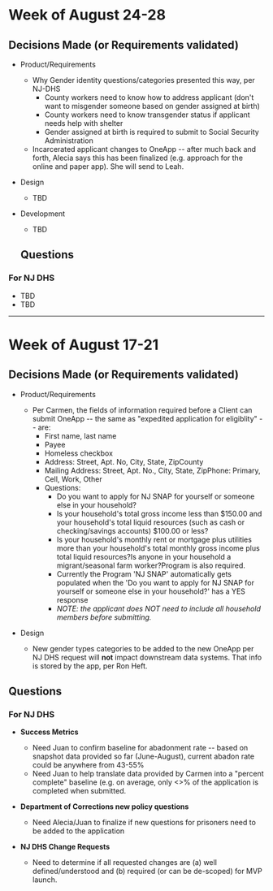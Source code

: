 # Week of August 24-28

## Decisions Made (or Requirements validated)
- Product/Requirements
  - Why Gender identity questions/categories presented this way, per NJ-DHS
    - County workers need to know how to address applicant (don't want to misgender someone based on gender assigned at birth)
    - County workers need to know transgender status if applicant needs help with shelter
    - Gender assigned at birth is required to submit to Social Security Administration
  - Incarcerated applicant changes to OneApp -- after much back and forth, Alecia says this has been finalized (e.g. approach for the online and paper app).  She will send to Leah.
    
- Design
  - TBD
  
- Development
  - TBD
  

  ## Questions 

### For NJ DHS
  - TBD
  - TBD
 
 
  
*** 

# Week of August 17-21

## Decisions Made (or Requirements validated)

- Product/Requirements
  - Per Carmen, the fields of information required before a Client can submit OneApp -- the same as "expedited application for eligiblity" -- are:
      - First name, last name
      - Payee
      - Homeless checkbox
      - Address:  Street, Apt. No, City, State, ZipCounty
      - Mailing Address: Street, Apt. No., City, State, ZipPhone: Primary, Cell, Work, Other
      - Questions:
        - Do you want to apply for NJ SNAP for yourself or someone else in your household?
        - Is your household's total gross income less than $150.00 and your household's total liquid resources (such as cash or checking/savings accounts) $100.00 or less?
        - Is your household's monthly rent or mortgage plus utilities more than your household's total monthly gross income plus total liquid resources?Is anyone in your household a migrant/seasonal farm worker?Program is also required. 
        - Currently the Program 'NJ SNAP' automatically gets populated when the 'Do you want to apply for NJ SNAP for yourself or someone else in your household?' has a YES response
        - *NOTE: the applicant does NOT need to include all household members before submitting.*

- Design
  - New gender types categories to be added to the new OneApp per NJ DHS request will **not** impact downstream data systems.  That info is stored by the app, per Ron Heft.


## Questions 

### For NJ DHS

- **Success Metrics**
  - Need Juan to confirm baseline for abadonment rate -- based on snapshot data provided so far (June-August), current abadon rate could be anywhere from 43-55%
  - Need Juan to help translate data provided by Carmen into a "percent complete" baseline (e.g. on average, only <>% of the application is completed when submitted.

- **Department of Corrections new policy questions**
  - Need Alecia/Juan to finalize if new questions for prisoners need to be added to the application
  
- **NJ DHS Change Requests**
  - Need to determine if all requested changes are (a) well defined/understood and (b) required (or can be de-scoped) for MVP launch.
